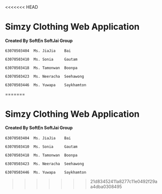<<<<<<< HEAD
# Simzy Clothing Web Application

#### Created By SoftEn SoftJai Group
```
63070503404  Ms. JiaJia    Bai 

63070503410  Ms. Sonia     Gautam

63070503418  Ms. Tamonwan  Boonpa

63070503423  Ms. Neeracha  Seehawong

63070503446  Ms. Yuwapa    Saykhamton
```
=======
# Simzy Clothing Web Application

#### Created By SoftEn SoftJai Group
```
63070503404  Ms. JiaJia    Bai 

63070503410  Ms. Sonia     Gautam

63070503418  Ms. Tamonwan  Boonpa

63070503423  Ms. Neeracha  Seehawong

63070503446  Ms. Yuwapa    Saykhamton
```
>>>>>>> 21d83452411a8277c11e0492f29aa4dba0308495
